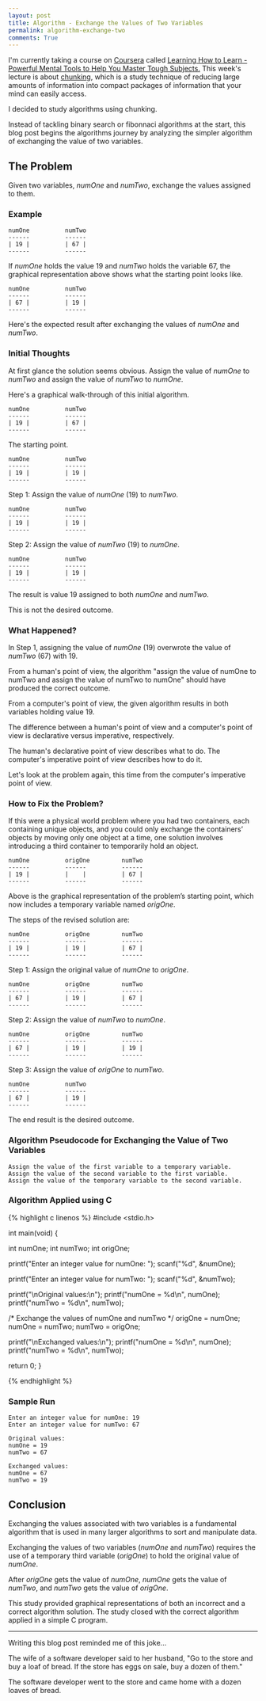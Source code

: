 ```yaml
---
layout: post
title: Algorithm - Exchange the Values of Two Variables
permalink: algorithm-exchange-two
comments: True
---
```


I'm currently taking a course on [Coursera](http://www.coursera.org) called [Learning How to Learn - Powerful Mental Tools to Help You Master Tough Subjects.](https://www.coursera.org/course/learning) This week's lecture is about [chunking](http://en.wikipedia.org/wiki/Chunking_%28psychology%29), which is a study technique of reducing large amounts of information into compact packages of information that your mind can easily access. 

I decided to study algorithms using chunking.

Instead of tackling binary search or fibonnaci algorithms at the start, this blog post begins the algorithms journey by analyzing the simpler algorithm of exchanging the value of two variables.

## The Problem

Given two variables, *numOne* and *numTwo*, exchange the values assigned to them.

### Example

    numOne          numTwo
    ------          ------
    | 19 |          | 67 |
    ------          ------

If *numOne* holds the value 19 and *numTwo* holds the variable 67, the graphical representation above shows what the starting point looks like.

    numOne          numTwo
    ------          ------
    | 67 |          | 19 |
    ------          ------

Here's the expected result after exchanging the values of *numOne* and *numTwo*.

### Initial Thoughts

At first glance the solution seems obvious. Assign the value of *numOne* to *numTwo* and assign the value of *numTwo* to *numOne*.

Here's a graphical walk-through of this initial algorithm.

    numOne          numTwo
    ------          ------
    | 19 |          | 67 |
    ------          ------

The starting point.

    numOne          numTwo 
    ------          ------
    | 19 |          | 19 |
    ------          ------

Step 1: Assign the value of *numOne* (19) to *numTwo*.

    numOne          numTwo
    ------          ------
    | 19 |          | 19 |
    ------          ------

Step 2: Assign the value of *numTwo* (19) to *numOne*.

    numOne          numTwo
    ------          ------
    | 19 |          | 19 |
    ------          ------

The result is value 19 assigned to both *numOne* and *numTwo*.

This is not the desired outcome.

### What Happened?

In Step 1, assigning the value of *numOne* (19) overwrote the value of *numTwo* (67) with 19.

From a human's point of view, the algorithm "assign the value of numOne to numTwo and assign the value of numTwo to numOne" should have produced the correct outcome.

From a computer's point of view, the given algorithm results in both variables holding value 19.

The difference between a human's point of view and a computer's point of view is declarative versus imperative, respectively.

The human's declarative point of view describes what to do. The computer's imperative point of view describes how to do it. 

Let's look at the problem again, this time from the computer's imperative point of view.

### How to Fix the Problem?

If this were a physical world problem where you had two containers, each containing unique objects, and you could only exchange the containers’ objects by moving only one object at a time, one solution involves introducing a third container to temporarily hold an object.

    numOne          origOne         numTwo
    ------          ------          ------
    | 19 |          |    |          | 67 |
    ------          ------          ------

Above is the graphical representation of the problem’s starting point, which now includes a temporary variable named *origOne*.

The steps of the revised solution are:

    numOne          origOne         numTwo
    ------          ------          ------
    | 19 |          | 19 |          | 67 |
    ------          ------          ------

Step 1: Assign the original value of *numOne* to *origOne*.

    numOne          origOne         numTwo
    ------          ------          ------
    | 67 |          | 19 |          | 67 |
    ------          ------          ------

Step 2: Assign the value of *numTwo* to *numOne*.

    numOne          origOne         numTwo
    ------          ------          ------
    | 67 |          | 19 |          | 19 |
    ------          ------          ------

Step 3: Assign the value of *origOne* to *numTwo*.

    numOne          numTwo
    ------          ------
    | 67 |          | 19 |
    ------          ------

The end result is the desired outcome.

### Algorithm Pseudocode for Exchanging the Value of Two Variables

    Assign the value of the first variable to a temporary variable.
    Assign the value of the second variable to the first variable.
    Assign the value of the temporary variable to the second variable.

### Algorithm Applied using C

{% highlight c linenos %}
#include <stdio.h>

int main(void) {

   int numOne;
   int numTwo;
   int origOne;

   printf("Enter an integer value for numOne: ");
   scanf("%d", &numOne);

   printf("Enter an integer value for numTwo: ");
   scanf("%d", &numTwo);

   printf("\nOriginal values:\n");
   printf("numOne = %d\n", numOne);
   printf("numTwo = %d\n", numTwo);

   /* Exchange the values of numOne and numTwo */
   origOne = numOne;
   numOne = numTwo;
   numTwo = origOne;

   printf("\nExchanged values:\n");
   printf("numOne = %d\n", numOne);
   printf("numTwo = %d\n", numTwo);

   return 0;
}

{% endhighlight %}

### Sample Run

    Enter an integer value for numOne: 19
    Enter an integer value for numTwo: 67
         
    Original values:
    numOne = 19
    numTwo = 67
         
    Exchanged values:
    numOne = 67
    numTwo = 19

## Conclusion

Exchanging the values associated with two variables is a fundamental algorithm that is used in many larger algorithms to sort and manipulate data.

Exchanging the values of two variables (*numOne* and *numTwo*) requires the use of a temporary third variable (*origOne*) to hold the original value of *numOne*.

After *origOne* gets the value of *numOne*, *numOne* gets the value of *numTwo*, and *numTwo* gets the value of *origOne*.

This study provided graphical representations of both an incorrect and a correct algorithm solution. The study closed with the correct algorithm applied in a simple C program.

-----

Writing this blog post reminded me of this joke...

The wife of a software developer said to her husband, "Go to the store and buy a loaf of bread. If the store has eggs on sale, buy a dozen of them." 

The software developer went to the store and came home with a dozen loaves of bread.
